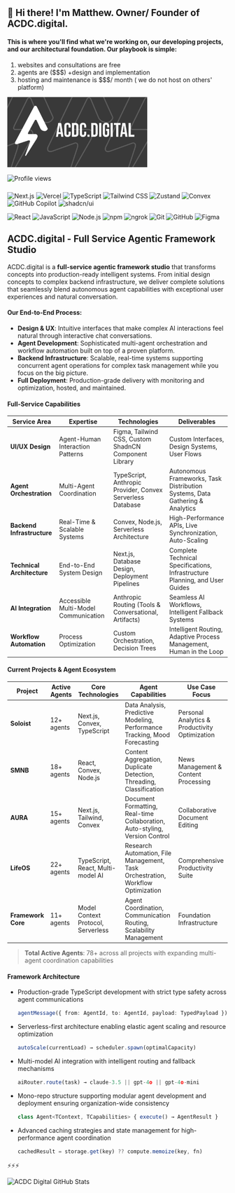 ## 💾 Hi there! I'm Matthew. Owner/ Founder of ACDC.digital.

#### This is where you'll find what we're working on, our developing projects, and our architectural foundation. Our playbook is simple:
1. websites and consultations are free 
2. agents are ($$$) +design and implementation
3. hosting and maintenance is $$$/ month ( we do not host on others' platform)

<img src="public/ghRepoLogo.png" alt="ACDC Digital Logo" width="320" height="160">

![Profile views](https://komarev.com/ghpvc/?username=acdc-digital&color=blue&style=flat-square&label=Profile+views)

#####

![Next.js](https://img.shields.io/badge/Next.js-000000?style=plastic&logo=next.js&logoColor=white&labelColor=1a1a1a)
![Vercel](https://img.shields.io/badge/Vercel-000000?style=plastic&logo=vercel&logoColor=white&labelColor=1a1a1a)
![TypeScript](https://img.shields.io/badge/TypeScript-3178C6?style=plastic&logo=typescript&logoColor=white&labelColor=25629c)
![Tailwind CSS](https://img.shields.io/badge/Tailwind_CSS-38B2AC?style=plastic&logo=tailwind-css&logoColor=white&labelColor=2d8f87)
![Zustand](https://img.shields.io/badge/Zustand-2D3748?style=plastic&logo=data:image/svg+xml;base64,PHN2ZyB3aWR0aD0iMjQiIGhlaWdodD0iMjQiIHZpZXdCb3g9IjAgMCAyNCAyNCIgZmlsbD0ibm9uZSIgeG1sbnM9Imh0dHA6Ly93d3cudzMub3JnLzIwMDAvc3ZnIj4KPHBhdGggZD0iTTEyIDJMMTMuMDkgOC4yNkwyMCA5TDEzLjA5IDE1Ljc0TDEyIDIyTDEwLjkxIDE1Ljc0TDQgOUwxMC45MSA4LjI2TDEyIDJaIiBzdHJva2U9IndoaXRlIiBzdHJva2Utd2lkdGg9IjIiIHN0cm9rZS1saW5lY2FwPSJyb3VuZCIgc3Ryb2tlLWxpbmVqb2luPSJyb3VuZCIvPgo8L3N2Zz4K&logoColor=white&labelColor=1a1a1a)
![Convex](https://img.shields.io/badge/Convex_DB-EC6F35?style=plastic&logo=data:image/svg+xml;base64,PHN2ZyB3aWR0aD0iMjQiIGhlaWdodD0iMjQiIHZpZXdCb3g9IjAgMCAyNCAyNCIgZmlsbD0ibm9uZSIgeG1sbnM9Imh0dHA6Ly93d3cudzMub3JnLzIwMDAvc3ZnIj4KPHJlY3QgeD0iMyIgeT0iMyIgd2lkdGg9IjE4IiBoZWlnaHQ9IjE4IiByeD0iMiIgZmlsbD0ibm9uZSIgc3Ryb2tlPSJ3aGl0ZSIgc3Ryb2tlLXdpZHRoPSIyIi8+CjxwYXRoIGQ9Im05IDlsMy0zbDMgM20tNiAwaDZ2NkgzbTYtNnY2IiBzdHJva2U9IndoaXRlIiBzdHJva2Utd2lkdGg9IjIiIHN0cm9rZS1saW5lY2FwPSJyb3VuZCIgc3Ryb2tlLWxpbmVqb2luPSJyb3VuZCIvPgo8L3N2Zz4K&logoColor=white&labelColor=b85529)
![GitHub Copilot](https://img.shields.io/badge/GitHub_Copilot-000000?style=plastic&logo=github-copilot&logoColor=white&labelColor=1a1a1a)
![shadcn/ui](https://img.shields.io/badge/shadcn%2Fui-000000?style=plastic&logo=shadcnui&logoColor=white&labelColor=1a1a1a)

![React](https://img.shields.io/badge/React-61DAFB?style=plastic&logo=react&logoColor=white&labelColor=4a90b8)
![JavaScript](https://img.shields.io/badge/JavaScript-F7DF1E?style=plastic&logo=javascript&logoColor=black&labelColor=c4b818)
![Node.js](https://img.shields.io/badge/Node.js-339933?style=plastic&logo=node.js&logoColor=white&labelColor=2d7a2d)
![npm](https://img.shields.io/badge/npm-CB3837?style=plastic&logo=npm&logoColor=white&labelColor=a02e2e)
![ngrok](https://img.shields.io/badge/ngrok-14A99B?style=plastic&logo=ngrok&logoColor=white&labelColor=0f857c)
![Git](https://img.shields.io/badge/Git-F05032?style=plastic&logo=git&logoColor=white&labelColor=c54226)
![GitHub](https://img.shields.io/badge/GitHub-181717?style=plastic&logo=github&logoColor=white&labelColor=0d1117)
![Figma](https://img.shields.io/badge/Figma-F24E1E?style=plastic&logo=figma&logoColor=white&labelColor=c03d15)

##

## ACDC.digital - Full Service Agentic Framework Studio

ACDC.digital is a **full-service agentic framework studio** that transforms concepts into production-ready intelligent systems. From initial design concepts to complex backend infrastructure, we deliver complete solutions that seamlessly blend autonomous agent capabilities with exceptional user experiences and natural conversation.

#### **Our End-to-End Process:**
- **Design & UX**: Intuitive interfaces that make complex AI interactions feel natural through interactive chat conversations.
- **Agent Development**: Sophisticated multi-agent orchestration and workflow automation built on top of a proven platform.
- **Backend Infrastructure**: Scalable, real-time systems supporting concurrent agent operations for complex task management while you focus on the big picture.
- **Full Deployment**: Production-grade delivery with monitoring and optimization, hosted, and maintained.

#### **Full-Service Capabilities**

| Service Area | Expertise | Technologies | Deliverables |
|--------------|-----------|--------------|--------------|
| **UI/UX Design** | Agent-Human Interaction Patterns | Figma, Tailwind CSS, Custom ShadnCN Component Library | Custom Interfaces, Design Systems, User Flows |
| **Agent Orchestration** | Multi-Agent Coordination | TypeScript, Anthropic Provider, Convex Serverless Database | Autonomous Frameworks, Task Distribution Systems, Data Gathering & Analytics |
| **Backend Infrastructure** | Real-Time & Scalable Systems | Convex, Node.js, Serverless Architecture | High-Performance APIs, Live Synchronization, Auto-Scaling |
| **Technical Architecture** | End-to-End System Design | Next.js, Database Design, Deployment Pipelines | Complete Technical Specifications, Infrastructure Planning, and User Guides |
| **AI Integration** | Accessible Multi-Model Communication | Anthropic Routing (Tools & Conversational, Artifacts) | Seamless AI Workflows, Intelligent Fallback Systems |
| **Workflow Automation** | Process Optimization | Custom Orchestration, Decision Trees | Intelligent Routing, Adaptive Process Management, Human in the Loop |

#### **Current Projects & Agent Ecosystem**

| Project | Active Agents | Core Technologies | Agent Capabilities | Use Case Focus |
|---------|---------------|------------------|-------------------|----------------|
| **Soloist** | 12+ agents | Next.js, Convex, TypeScript | Data Analysis, Predictive Modeling, Performance Tracking, Mood Forecasting | Personal Analytics & Productivity Optimization |
| **SMNB** | 18+ agents | React, Convex, Node.js | Content Aggregation, Duplicate Detection, Threading, Classification | News Management & Content Processing |
| **AURA** | 15+ agents | Next.js, Tailwind, Convex | Document Formatting, Real-time Collaboration, Auto-styling, Version Control | Collaborative Document Editing |
| **LifeOS** | 22+ agents | TypeScript, React, Multi-model AI | Research Automation, File Management, Task Orchestration, Workflow Optimization | Comprehensive Productivity Suite |
| **Framework Core** | 11+ agents | Model Context Protocol, Serverless | Agent Coordination, Communication Routing, Scalability Management | Foundation Infrastructure |

> **Total Active Agents**: 78+ across all projects with expanding multi-agent coordination capabilities

#### **Framework Architecture**

- Production-grade TypeScript development with strict type safety across agent communications
  ```typescript
  agentMessage({ from: AgentId, to: AgentId, payload: TypedPayload })
  ```

- Serverless-first architecture enabling elastic agent scaling and resource optimization
  ```typescript
  autoScale(currentLoad) → scheduler.spawn(optimalCapacity)
  ```

- Multi-model AI integration with intelligent routing and fallback mechanisms
  ```typescript
  aiRouter.route(task) → claude-3.5 || gpt-4o || gpt-4o-mini
  ```

- Mono-repo structure supporting modular agent development and deployment ensuring organization-wide consistency
  ```typescript
  class Agent<TContext, TCapabilities> { execute() → AgentResult }
  ```

- Advanced caching strategies and state management for high-performance agent coordination
  ```typescript
  cachedResult = storage.get(key) ?? compute.memoize(key, fn)
  ```

⚡⚡⚡

![ACDC Digital GitHub Stats](https://github-readme-stats.vercel.app/api?username=acdc-digital&show_icons=true&hide_border=true&bg_color=393939&title_color=f5f5f5&icon_color=d4d4d8&text_color=e5e5e5&count_private=true&border_radius=0)
